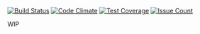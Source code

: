 [![Build Status](https://travis-ci.org/particleflux/maxcube.svg?branch=master)](https://travis-ci.org/particleflux/maxcube)
[![Code Climate](https://codeclimate.com/github/particleflux/maxcube/badges/gpa.svg)](https://codeclimate.com/github/particleflux/maxcube)
[![Test Coverage](https://codeclimate.com/github/particleflux/maxcube/badges/coverage.svg)](https://codeclimate.com/github/particleflux/maxcube/coverage)
[![Issue Count](https://codeclimate.com/github/particleflux/maxcube/badges/issue_count.svg)](https://codeclimate.com/github/particleflux/maxcube)

WIP